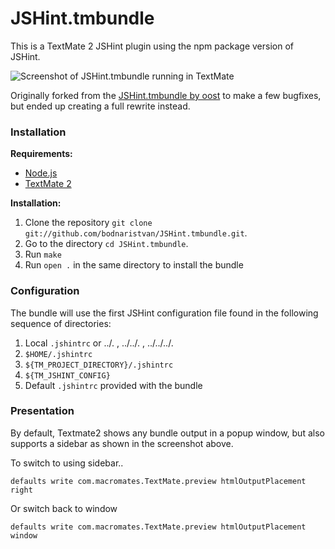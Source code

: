 JSHint.tmbundle
===============

This is a TextMate 2 JSHint plugin using the npm package version of JSHint.

![Screenshot of JSHint.tmbundle running in TextMate](http://f.cl.ly/items/1G3X0o3x0z0D2d323T3x/Screen%20Shot%202013-11-14%20at%201.27.33%20AM.png)

Originally forked from the [JSHint.tmbundle by oost](https://github.com/oost/JSHint.tmbundle) to make a few bugfixes, but ended up creating a full rewrite instead.

[jslintmate]: https://github.com/rondevera/jslintmate
[jshint.tmbundle]: https://github.com/oost/JSHint.tmbundle
[jshint]: http://www.jshint.com

### Installation ###

**Requirements:** 

- [Node.js][nodejs]
- [TextMate 2][textmate] 

[nodejs]: http://www.nodejs.org
[textmate]: https://github.com/textmate/textmate

**Installation:**

1.  Clone the repository `git clone git://github.com/bodnaristvan/JSHint.tmbundle.git`.
2.  Go to the directory `cd JSHint.tmbundle`.
3.  Run `make`
4.  Run `open .` in the same directory to install the bundle

### Configuration ###

The bundle will use the first JSHint configuration file found in the following sequence of directories:

1. Local `.jshintrc` or ../. , ../../. , ../../../.
2. `$HOME/.jshintrc`
3. `${TM_PROJECT_DIRECTORY}/.jshintrc`
4. `${TM_JSHINT_CONFIG}`
5. Default `.jshintrc` provided with the bundle

### Presentation ###

By default, Textmate2 shows any bundle output in a popup window, but also supports a sidebar as shown in the screenshot above.

To switch to using sidebar..

`defaults write com.macromates.TextMate.preview htmlOutputPlacement right`

Or switch back to window

`defaults write com.macromates.TextMate.preview htmlOutputPlacement window`

